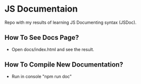 # JS Documentaion
Repo with my results of learning JS Documenting syntax (JSDoc).

## How To See Docs Page?
- Open docs/index.html and see the result.

## How To Compile New Documentation?
- Run in console "npm run doc"
